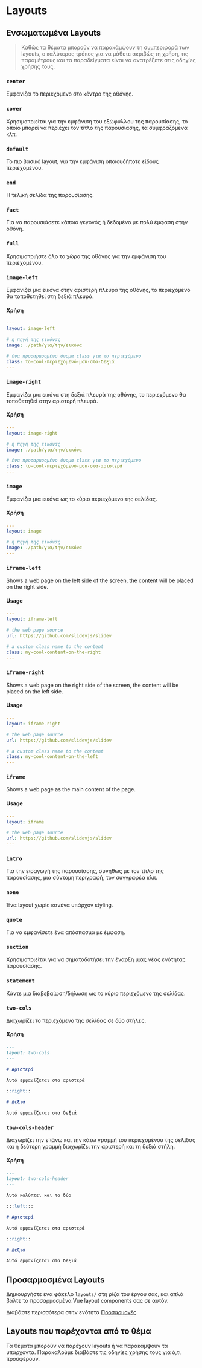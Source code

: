# Layouts

## Ενσωματωμένα Layouts

> Καθώς τα θέματα μπορούν να παρακάμψουν τη συμπεριφορά των layouts, ο καλύτερος τρόπος για να μάθετε ακριβώς τη χρήση, τις παραμέτρους και τα παραδείγματα είναι να ανατρέξετε στις οδηγίες χρήσης τους.


### `center`

Εμφανίζει το περιεχόμενο στο κέντρο της οθόνης.

### `cover`

Χρησιμοποιείται για την εμφάνιση του εξώφυλλου της παρουσίασης, το οποίο μπορεί να περιέχει τον τίτλο της παρουσίασης, τα συμφραζόμενα κλπ.

### `default`

Το πιο βασικό layout, για την εμφάνιση οποιουδήποτε είδους περιεχομένου.

### `end`

Η τελική σελίδα της παρουσίασης.

### `fact`

Για να παρουσιάσετε κάποιο γεγονός ή δεδομένο με πολύ έμφαση στην οθόνη.

### `full`

Χρησιμοποιήστε όλο το χώρο της οθόνης για την εμφάνιση του περιεχομένου.

### `image-left`

Εμφανίζει μια εικόνα στην αριστερή πλευρά της οθόνης, το περιεχόμενο θα τοποθετηθεί στη δεξιά πλευρά.

#### Χρήση

```yaml
---
layout: image-left

# η πηγή της εικόνας
image: ./path/για/την/εικόνα

# ένα προσαρμοσμένο όνομα class για το περιεχόμενο
class: το-cool-περιεχόμενό-μου-στα-δεξιά
---
```

### `image-right`

Εμφανίζει μια εικόνα στη δεξιά πλευρά της οθόνης, το περιεχόμενο θα τοποθετηθεί στην αριστερή πλευρά.

#### Χρήση

```yaml
---
layout: image-right

# η πηγή της εικόνας
image: ./path/για/την/εικόνα

# ένα προσαρμοσμένο όνομα class για το περιεχόμενο
class: το-cool-περιεχόμενό-μου-στα-αριστερά
---
```

### `image`

Εμφανίζει μια εικόνα ως το κύριο περιεχόμενο της σελίδας.

#### Χρήση

```yaml
---
layout: image

# η πηγή της εικόνας
image: ./path/για/την/εικόνα
---
```


### `iframe-left`

Shows a web page on the left side of the screen, the content will be placed on the right side.

#### Usage

```yaml
---
layout: iframe-left

# the web page source
url: https://github.com/slidevjs/slidev

# a custom class name to the content
class: my-cool-content-on-the-right
---
```

### `iframe-right`

Shows a web page on the right side of the screen, the content will be placed on the left side.

#### Usage

```yaml
---
layout: iframe-right

# the web page source
url: https://github.com/slidevjs/slidev

# a custom class name to the content
class: my-cool-content-on-the-left
---
```

### `iframe`

Shows a web page as the main content of the page.

#### Usage

```yaml
---
layout: iframe

# the web page source
url: https://github.com/slidevjs/slidev
---
```


### `intro`

Για την εισαγωγή της παρουσίασης, συνήθως με τον τίτλο της παρουσίασης, μια σύντομη περιγραφή, τον συγγραφέα κλπ.

### `none`

Ένα layout χωρίς κανένα υπάρχον styling.

### `quote`

Για να εμφανίσετε ένα απόσπασμα με έμφαση.

### `section`

Χρησιμοποιείται για να σηματοδοτήσει την έναρξη μιας νέας ενότητας παρουσίασης.

### `statement`

Κάντε μια διαβεβαίωση/δήλωση ως το κύριο περιεχόμενο της σελίδας.

### `two-cols`

Διαχωρίζει το περιεχόμενο της σελίδας σε δύο στήλες.

#### Χρήση


```md
---
layout: two-cols
---

# Αριστερά

Αυτό εμφανίζεται στα αριστερά

::right::

# Δεξιά

Αυτό εμφανίζεται στα δεξιά
```

### `tow-cols-header`

Διαχωρίζει την επάνω και την κάτω γραμμή του περιεχομένου της σελίδας και η δεύτερη γραμμή διαχωρίζει την αριστερή και τη δεξιά στήλη.

#### Χρήση


```md
---
layout: two-cols-header
---

Αυτό καλύπτει και τα δύο

:::left:::

# Αριστερά

Αυτό εμφανίζεται στα αριστερά

::right::

# Δεξιά

Αυτό εμφανίζεται στα δεξιά
```

## Προσαρμοσμένα Layouts

Δημιουργήστε ένα φάκελο `layouts/` στη ρίζα του έργου σας, και απλά βάλτε τα προσαρμοσμένα Vue layout components σας σε αυτόν.

Διαβάστε περισσότερα στην ενότητα [Προσαρμογές](/custom/directory-structure#layouts).

## Layouts που παρέχονται από το θέμα

Τα θέματα μπορούν να παρέχουν layouts ή να παρακάμψουν τα υπάρχοντα. Παρακαλούμε διαβάστε τις οδηγίες χρήσης τους για ό,τι προσφέρουν.
